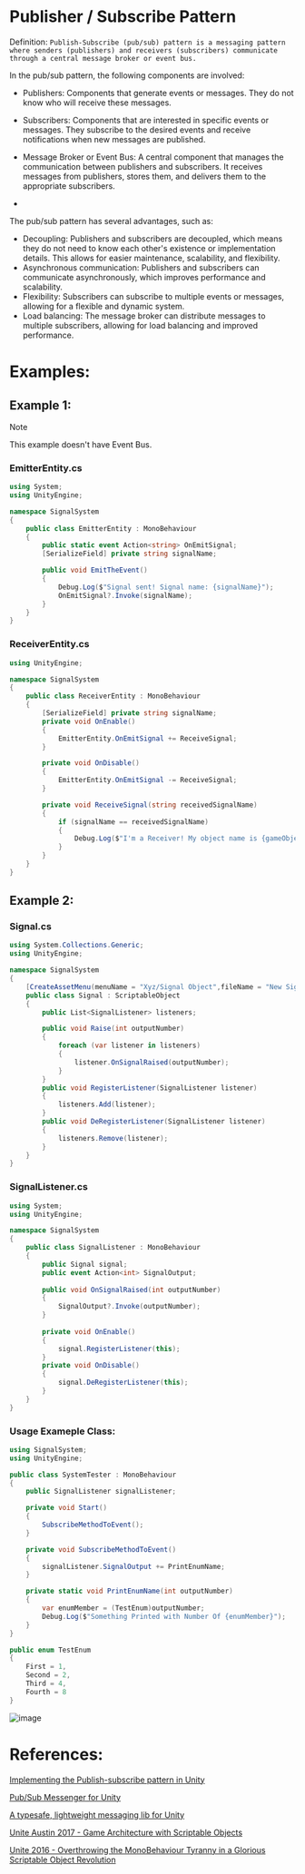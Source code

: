 # Publisher / Subscribe Pattern

Definition: `Publish-Subscribe (pub/sub) pattern is a messaging pattern where senders (publishers) and receivers (subscribers) communicate through a central message broker or event bus.`

In the pub/sub pattern, the following components are involved:
- Publishers: Components that generate events or messages. They do not know who will receive these messages.
- Subscribers: Components that are interested in specific events or messages. They subscribe to the desired events and receive notifications when new messages are published.
- Message Broker or Event Bus: A central component that manages the communication between publishers and subscribers. It receives messages from publishers, stores them, and delivers them to the appropriate subscribers.

- 
The pub/sub pattern has several advantages, such as:
- Decoupling: Publishers and subscribers are decoupled, which means they do not need to know each other's existence or implementation details. This allows for easier maintenance, scalability, and flexibility.
- Asynchronous communication: Publishers and subscribers can communicate asynchronously, which improves performance and scalability.
- Flexibility: Subscribers can subscribe to multiple events or messages, allowing for a flexible and dynamic system.
- Load balancing: The message broker can distribute messages to multiple subscribers, allowing for load balancing and improved performance.

# Examples:

## Example 1:

> [!NOTE]
> This example doesn't have Event Bus.

### EmitterEntity.cs
```C#
using System;
using UnityEngine;

namespace SignalSystem
{
    public class EmitterEntity : MonoBehaviour
    {
        public static event Action<string> OnEmitSignal;
        [SerializeField] private string signalName;

        public void EmitTheEvent()
        {
            Debug.Log($"Signal sent! Signal name: {signalName}");
            OnEmitSignal?.Invoke(signalName);
        }
    }
}
```
### ReceiverEntity.cs
```C#
using UnityEngine;

namespace SignalSystem
{
    public class ReceiverEntity : MonoBehaviour
    {
        [SerializeField] private string signalName;
        private void OnEnable()
        {
            EmitterEntity.OnEmitSignal += ReceiveSignal;
        }

        private void OnDisable()
        {
            EmitterEntity.OnEmitSignal -= ReceiveSignal;
        }

        private void ReceiveSignal(string receivedSignalName)
        {
            if (signalName == receivedSignalName)
            {
                Debug.Log($"I'm a Receiver! My object name is {gameObject.name} and signal was {receivedSignalName}");
            }
        }
    }
}
```

## Example 2:

### Signal.cs
```C#
using System.Collections.Generic;
using UnityEngine;

namespace SignalSystem
{
    [CreateAssetMenu(menuName = "Xyz/Signal Object",fileName = "New Signal Object",order = 2)]
    public class Signal : ScriptableObject
    {
        public List<SignalListener> listeners;

        public void Raise(int outputNumber)
        {
            foreach (var listener in listeners)
            {
                listener.OnSignalRaised(outputNumber);
            }
        }
        public void RegisterListener(SignalListener listener)
        {
            listeners.Add(listener);
        }
        public void DeRegisterListener(SignalListener listener)
        {
            listeners.Remove(listener);
        }
    }
}
```

### SignalListener.cs
```C#
using System;
using UnityEngine;

namespace SignalSystem
{
    public class SignalListener : MonoBehaviour
    {
        public Signal signal;
        public event Action<int> SignalOutput;
        
        public void OnSignalRaised(int outputNumber)
        {
            SignalOutput?.Invoke(outputNumber);
        }
        
        private void OnEnable()
        {
            signal.RegisterListener(this);
        }
        private void OnDisable()
        {
            signal.DeRegisterListener(this);
        }
    }
}
```

### Usage Exameple Class:
```C#
using SignalSystem;
using UnityEngine;

public class SystemTester : MonoBehaviour
{
    public SignalListener signalListener;

    private void Start()
    {
        SubscribeMethodToEvent();
    }

    private void SubscribeMethodToEvent()
    {
        signalListener.SignalOutput += PrintEnumName;
    }

    private static void PrintEnumName(int outputNumber)
    {
        var enumMember = (TestEnum)outputNumber;
        Debug.Log($"Something Printed with Number Of {enumMember}");
    }
}

public enum TestEnum
{
    First = 1,
    Second = 2,
    Third = 4,
    Fourth = 8
}
```
![image](https://github.com/user-attachments/assets/0b071470-3611-4e47-8833-fe46f649dbca)

# References:
[Implementing the Publish-subscribe pattern in Unity](https://medium.com/@kunaltandon.kt/implementing-the-publish-subscribe-pattern-in-unity-knowledge-scoops-60ca0ac29884)

[Pub/Sub Messenger for Unity](https://github.com/supermax/pubsub)

[A typesafe, lightweight messaging lib for Unity](https://github.com/yankooliveira/signals)

[Unite Austin 2017 - Game Architecture with Scriptable Objects](https://youtu.be/raQ3iHhE_Kk?si=qJPChERmD1eRoGrc)

[Unite 2016 - Overthrowing the MonoBehaviour Tyranny in a Glorious Scriptable Object Revolution](https://youtu.be/6vmRwLYWNRo?si=v1nPAxOrkNhOW8jM)
